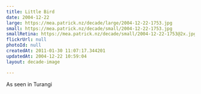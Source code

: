 ```yaml
---
title: Little Bird
date: 2004-12-22
large: https://mea.patrick.nz/decade/large/2004-12-22-1753.jpg
small: https://mea.patrick.nz/decade/small/2004-12-22-1753.jpg
smallRetina: https://mea.patrick.nz/decade/small/2004-12-22-1753@2x.jpg
flickrUrl: null
photoId: null
createdAt: 2011-01-30 11:07:17.344201
updatedAt: 2004-12-22 10:59:04
layout: decade-image

---
```

As seen in Turangi
